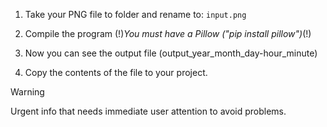 
1. Take your PNG file to folder and rename to:  `input.png`
                           
2. Compile the program 
(!)_You must have a Pillow ("pip install pillow")_(!)

3. Now you can see the output file (output_year_month_day-hour_minute)
                          
4. Copy the contents of the file to your project.

> [!WARNING]
> Urgent info that needs immediate user attention to avoid problems.                        